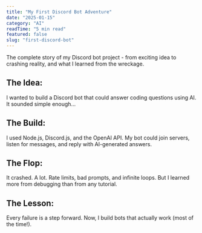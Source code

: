 ```yaml
---
title: "My First Discord Bot Adventure"
date: "2025-01-15"
category: "AI"
readTime: "5 min read"
featured: false
slug: "first-discord-bot"
---
```


The complete story of my Discord bot project - from exciting idea to crashing reality, and what I learned from the wreckage.

## **The Idea:**

I wanted to build a Discord bot that could answer coding questions using AI. It sounded simple enough...

## **The Build:**

I used Node.js, Discord.js, and the OpenAI API. My bot could join servers, listen for messages, and reply with AI-generated answers.

## **The Flop:**

It crashed. A lot. Rate limits, bad prompts, and infinite loops. But I learned more from debugging than from any tutorial.

## **The Lesson:**

Every failure is a step forward. Now, I build bots that actually work (most of the time!).
